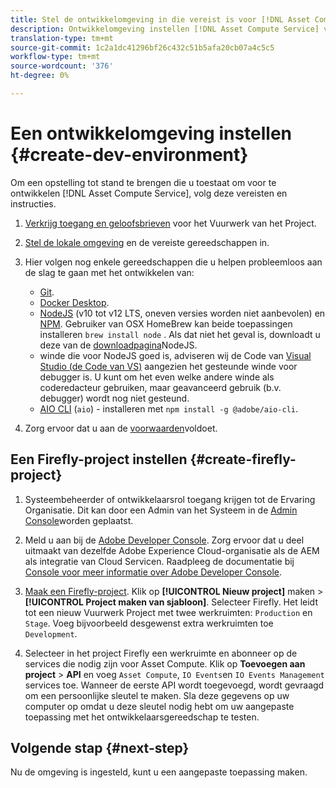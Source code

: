 ```yaml
---
title: Stel de ontwikkelomgeving in die vereist is voor [!DNL Asset Compute Service].
description: Ontwikkelomgeving instellen [!DNL Asset Compute Service] voor het maken en testen van aangepaste code.
translation-type: tm+mt
source-git-commit: 1c2a1dc41296bf26c432c51b5afa20cb07a4c5c5
workflow-type: tm+mt
source-wordcount: '376'
ht-degree: 0%

---
```



# Een ontwikkelomgeving instellen {#create-dev-environment}

Om een opstelling tot stand te brengen die u toestaat om voor te ontwikkelen [!DNL Asset Compute Service], volg deze vereisten en instructies.

1. [Verkrijg toegang en geloofsbrieven](https://github.com/AdobeDocs/project-firefly/blob/master/getting_started/setup.md#acquire-access-and-credentials) voor het Vuurwerk van het Project.

1. [Stel de lokale omgeving](https://github.com/AdobeDocs/project-firefly/blob/master/getting_started/setup.md#local-environment-set-up) en de vereiste gereedschappen in.

1. Hier volgen nog enkele gereedschappen die u helpen probleemloos aan de slag te gaan met het ontwikkelen van:

   * [Git](https://git-scm.com/).
   * [Docker Desktop](https://www.docker.com/get-started).
   * [NodeJS](https://nodejs.org) (v10 tot v12 LTS, oneven versies worden niet aanbevolen) en [NPM](https://www.npmjs.com). Gebruiker van OSX HomeBrew kan beide toepassingen installeren `brew install node` . Als dat niet het geval is, downloadt u deze van de [downloadpagina](https://nodejs.org/en/)NodeJS.
   * winde die voor NodeJS goed is, adviseren wij de Code van [Visual Studio (de Code van VS)](https://code.visualstudio.com) aangezien het gesteunde winde voor debugger is. U kunt om het even welke andere winde als coderedacteur gebruiken, maar geavanceerd gebruik (b.v. debugger) wordt nog niet gesteund.
   * [AIO CLI](https://github.com/adobe/aio-cli) (`aio`) - installeren met `npm install -g @adobe/aio-cli`.

1. Zorg ervoor dat u aan de [voorwaarden](/help/understand-extensibility.md#prerequisites-and-provisioning)voldoet.

## Een Firefly-project instellen {#create-firefly-project}

1. Systeembeheerder of ontwikkelaarsrol toegang krijgen tot de Ervaring Organisatie. Dit kan door een Admin van het Systeem in de [Admin Console](https://adminconsole.adobe.com/overview)worden geplaatst.

1. Meld u aan bij de [Adobe Developer Console](https://console.adobe.io/). Zorg ervoor dat u deel uitmaakt van dezelfde Adobe Experience Cloud-organisatie als de AEM als integratie van Cloud Servicen. Raadpleeg de documentatie bij [Console voor meer informatie over Adobe Developer Console](https://www.adobe.io/apis/experienceplatform/console/docs.html).

1. [Maak een Firefly-project](https://www.adobe.io/apis/experienceplatform/project-firefly/docs.html#!AdobeDocs/project-firefly/master/getting_started/first_app.md). Klik op **[!UICONTROL Nieuw project]** maken > **[!UICONTROL Project maken van sjabloon]**. Selecteer Firefly. Het leidt tot een nieuw Vuurwerk Project met twee werkruimten: `Production` en `Stage`. Voeg bijvoorbeeld desgewenst extra werkruimten toe `Development`.

1. Selecteer in het project Firefly een werkruimte en abonneer op de services die nodig zijn voor Asset Compute. Klik op **Toevoegen aan project** > **API** en voeg `Asset Compute`, `IO Events`en `IO Events Management` services toe. Wanneer de eerste API wordt toegevoegd, wordt gevraagd om een persoonlijke sleutel te maken. Sla deze gegevens op uw computer op omdat u deze sleutel nodig hebt om uw aangepaste toepassing met het ontwikkelaarsgereedschap te testen.

## Volgende stap {#next-step}

Nu de omgeving is ingesteld, kunt u een aangepaste toepassing [](develop-custom-application.md)maken.

<!-- TBD items for later:
 
* Any steps in the beginning that lead to gotchas later should be called out for caution? For example,
  * don't change some defaults initially
  * know risks when deviating from standard path
  * naming conventions to follow
  * Retrieve and format credentials (YAML file details)
-->

